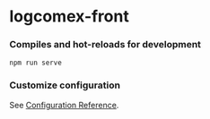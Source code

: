 # logcomex-front

### Compiles and hot-reloads for development
```
npm run serve
```

### Customize configuration
See [Configuration Reference](https://cli.vuejs.org/config/).
